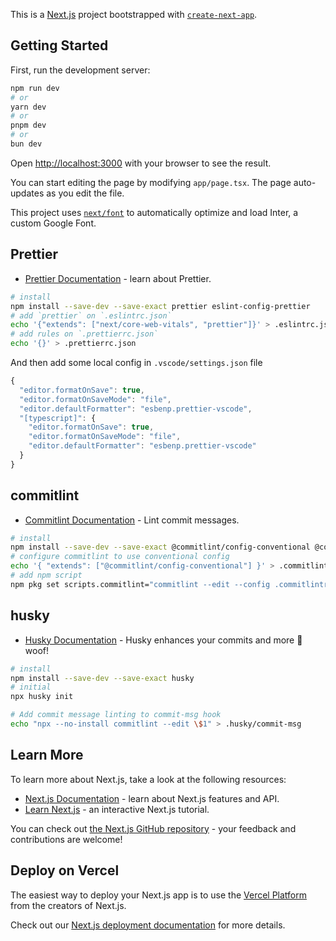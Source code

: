 This is a [Next.js](https://nextjs.org/) project bootstrapped with [`create-next-app`](https://github.com/vercel/next.js/tree/canary/packages/create-next-app).

## Getting Started

First, run the development server:

```bash
npm run dev
# or
yarn dev
# or
pnpm dev
# or
bun dev
```

Open [http://localhost:3000](http://localhost:3000) with your browser to see the result.

You can start editing the page by modifying `app/page.tsx`. The page auto-updates as you edit the file.

This project uses [`next/font`](https://nextjs.org/docs/basic-features/font-optimization) to automatically optimize and load Inter, a custom Google Font.

## Prettier

- [Prettier Documentation](https://prettier.io/docs/en/install) - learn about Prettier.

```bash
# install
npm install --save-dev --save-exact prettier eslint-config-prettier
# add `prettier` on `.eslintrc.json`
echo '{"extends": ["next/core-web-vitals", "prettier"]}' > .eslintrc.json
# add rules on `.prettierrc.json`
echo '{}' > .prettierrc.json
```

And then add some local config in `.vscode/settings.json` file

```js
{
  "editor.formatOnSave": true,
  "editor.formatOnSaveMode": "file",
  "editor.defaultFormatter": "esbenp.prettier-vscode",
  "[typescript]": {
    "editor.formatOnSave": true,
    "editor.formatOnSaveMode": "file",
    "editor.defaultFormatter": "esbenp.prettier-vscode"
  }
}
```

## commitlint

- [Commitlint Documentation](https://commitlint.js.org/) - Lint commit messages.

```bash
# install
npm install --save-dev --save-exact @commitlint/config-conventional @commitlint/cli
# configure commitlint to use conventional config
echo '{ "extends": ["@commitlint/config-conventional"] }' > .commitlintrc.json
# add npm script
npm pkg set scripts.commitlint="commitlint --edit --config .commitlintrc.json -e -V"
```

## husky

- [Husky Documentation](https://typicode.github.io/husky/) - Husky enhances your commits and more 🐶 woof!

```bash
# install
npm install --save-dev --save-exact husky
# initial
npx husky init

# Add commit message linting to commit-msg hook
echo "npx --no-install commitlint --edit \$1" > .husky/commit-msg
```

## Learn More

To learn more about Next.js, take a look at the following resources:

- [Next.js Documentation](https://nextjs.org/docs) - learn about Next.js features and API.
- [Learn Next.js](https://nextjs.org/learn) - an interactive Next.js tutorial.

You can check out [the Next.js GitHub repository](https://github.com/vercel/next.js/) - your feedback and contributions are welcome!

## Deploy on Vercel

The easiest way to deploy your Next.js app is to use the [Vercel Platform](https://vercel.com/new?utm_medium=default-template&filter=next.js&utm_source=create-next-app&utm_campaign=create-next-app-readme) from the creators of Next.js.

Check out our [Next.js deployment documentation](https://nextjs.org/docs/deployment) for more details.
